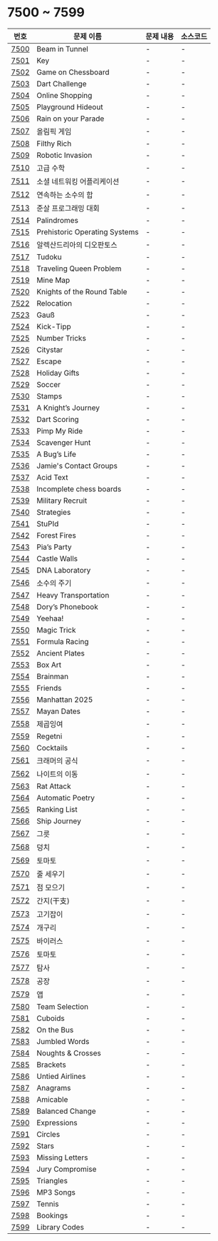 # 7500 ~ 7599

번호 | 문제 이름 | 문제 내용 | 소스코드
--- | --- | --- | ---
[7500](https://www.acmicpc.net/problem/7500) | Beam in Tunnel | - | -
[7501](https://www.acmicpc.net/problem/7501) | Key | - | -
[7502](https://www.acmicpc.net/problem/7502) | Game on Chessboard | - | -
[7503](https://www.acmicpc.net/problem/7503) | Dart Challenge | - | -
[7504](https://www.acmicpc.net/problem/7504) | Online Shopping | - | -
[7505](https://www.acmicpc.net/problem/7505) | Playground Hideout | - | -
[7506](https://www.acmicpc.net/problem/7506) | Rain on your Parade | - | -
[7507](https://www.acmicpc.net/problem/7507) | 올림픽 게임 | - | -
[7508](https://www.acmicpc.net/problem/7508) | Filthy Rich | - | -
[7509](https://www.acmicpc.net/problem/7509) | Robotic Invasion | - | -
[7510](https://www.acmicpc.net/problem/7510) | 고급 수학 | - | -
[7511](https://www.acmicpc.net/problem/7511) | 소셜 네트워킹 어플리케이션 | - | -
[7512](https://www.acmicpc.net/problem/7512) | 연속하는 소수의 합 | - | -
[7513](https://www.acmicpc.net/problem/7513) | 준살 프로그래밍 대회 | - | -
[7514](https://www.acmicpc.net/problem/7514) | Palindromes | - | -
[7515](https://www.acmicpc.net/problem/7515) | Prehistoric Operating Systems | - | -
[7516](https://www.acmicpc.net/problem/7516) | 알렉산드리아의 디오판토스 | - | -
[7517](https://www.acmicpc.net/problem/7517) | Tudoku | - | -
[7518](https://www.acmicpc.net/problem/7518) | Traveling Queen Problem | - | -
[7519](https://www.acmicpc.net/problem/7519) | Mine Map | - | -
[7520](https://www.acmicpc.net/problem/7520) | Knights of the Round Table | - | -
[7522](https://www.acmicpc.net/problem/7522) | Relocation | - | -
[7523](https://www.acmicpc.net/problem/7523) | Gauß | - | -
[7524](https://www.acmicpc.net/problem/7524) | Kick-Tipp | - | -
[7525](https://www.acmicpc.net/problem/7525) | Number Tricks | - | -
[7526](https://www.acmicpc.net/problem/7526) | Citystar | - | -
[7527](https://www.acmicpc.net/problem/7527) | Escape | - | -
[7528](https://www.acmicpc.net/problem/7528) | Holiday Gifts | - | -
[7529](https://www.acmicpc.net/problem/7529) | Soccer | - | -
[7530](https://www.acmicpc.net/problem/7530) | Stamps | - | -
[7531](https://www.acmicpc.net/problem/7531) | A Knight’s Journey | - | -
[7532](https://www.acmicpc.net/problem/7532) | Dart Scoring | - | -
[7533](https://www.acmicpc.net/problem/7533) | Pimp My Ride | - | -
[7534](https://www.acmicpc.net/problem/7534) | Scavenger Hunt | - | -
[7535](https://www.acmicpc.net/problem/7535) | A Bug’s Life | - | -
[7536](https://www.acmicpc.net/problem/7536) | Jamie's Contact Groups | - | -
[7537](https://www.acmicpc.net/problem/7537) | Acid Text | - | -
[7538](https://www.acmicpc.net/problem/7538) | Incomplete chess boards | - | -
[7539](https://www.acmicpc.net/problem/7539) | Military Recruit | - | -
[7540](https://www.acmicpc.net/problem/7540) | Strategies | - | -
[7541](https://www.acmicpc.net/problem/7541) | StuPId | - | -
[7542](https://www.acmicpc.net/problem/7542) | Forest Fires | - | -
[7543](https://www.acmicpc.net/problem/7543) | Pia’s Party | - | -
[7544](https://www.acmicpc.net/problem/7544) | Castle Walls | - | -
[7545](https://www.acmicpc.net/problem/7545) | DNA Laboratory | - | -
[7546](https://www.acmicpc.net/problem/7546) | 소수의 주기 | - | -
[7547](https://www.acmicpc.net/problem/7547) | Heavy Transportation | - | -
[7548](https://www.acmicpc.net/problem/7548) | Dory’s Phonebook | - | -
[7549](https://www.acmicpc.net/problem/7549) | Yeehaa! | - | -
[7550](https://www.acmicpc.net/problem/7550) | Magic Trick | - | -
[7551](https://www.acmicpc.net/problem/7551) | Formula Racing | - | -
[7552](https://www.acmicpc.net/problem/7552) | Ancient Plates | - | -
[7553](https://www.acmicpc.net/problem/7553) | Box Art | - | -
[7554](https://www.acmicpc.net/problem/7554) | Brainman | - | -
[7555](https://www.acmicpc.net/problem/7555) | Friends | - | -
[7556](https://www.acmicpc.net/problem/7556) | Manhattan 2025 | - | -
[7557](https://www.acmicpc.net/problem/7557) | Mayan Dates | - | -
[7558](https://www.acmicpc.net/problem/7558) | 제곱잉여 | - | -
[7559](https://www.acmicpc.net/problem/7559) | Regetni | - | -
[7560](https://www.acmicpc.net/problem/7560) | Cocktails | - | -
[7561](https://www.acmicpc.net/problem/7561) | 크래머의 공식 | - | -
[7562](https://www.acmicpc.net/problem/7562) | 나이트의 이동 | - | -
[7563](https://www.acmicpc.net/problem/7563) | Rat Attack | - | -
[7564](https://www.acmicpc.net/problem/7564) | Automatic Poetry | - | -
[7565](https://www.acmicpc.net/problem/7565) | Ranking List | - | -
[7566](https://www.acmicpc.net/problem/7566) | Ship Journey | - | -
[7567](https://www.acmicpc.net/problem/7567) | 그릇 | - | -
[7568](https://www.acmicpc.net/problem/7568) | 덩치 | - | -
[7569](https://www.acmicpc.net/problem/7569) | 토마토 | - | -
[7570](https://www.acmicpc.net/problem/7570) | 줄 세우기 | - | -
[7571](https://www.acmicpc.net/problem/7571) | 점 모으기 | - | -
[7572](https://www.acmicpc.net/problem/7572) | 간지(干支) | - | -
[7573](https://www.acmicpc.net/problem/7573) | 고기잡이 | - | -
[7574](https://www.acmicpc.net/problem/7574) | 개구리 | - | -
[7575](https://www.acmicpc.net/problem/7575) | 바이러스 | - | -
[7576](https://www.acmicpc.net/problem/7576) | 토마토 | - | -
[7577](https://www.acmicpc.net/problem/7577) | 탐사 | - | -
[7578](https://www.acmicpc.net/problem/7578) | 공장 | - | -
[7579](https://www.acmicpc.net/problem/7579) | 앱 | - | -
[7580](https://www.acmicpc.net/problem/7580) | Team Selection | - | -
[7581](https://www.acmicpc.net/problem/7581) | Cuboids | - | -
[7582](https://www.acmicpc.net/problem/7582) | On the Bus | - | -
[7583](https://www.acmicpc.net/problem/7583) | Jumbled Words | - | -
[7584](https://www.acmicpc.net/problem/7584) | Noughts & Crosses | - | -
[7585](https://www.acmicpc.net/problem/7585) | Brackets | - | -
[7586](https://www.acmicpc.net/problem/7586) | Untied Airlines | - | -
[7587](https://www.acmicpc.net/problem/7587) | Anagrams | - | -
[7588](https://www.acmicpc.net/problem/7588) | Amicable | - | -
[7589](https://www.acmicpc.net/problem/7589) | Balanced Change | - | -
[7590](https://www.acmicpc.net/problem/7590) | Expressions | - | -
[7591](https://www.acmicpc.net/problem/7591) | Circles | - | -
[7592](https://www.acmicpc.net/problem/7592) | Stars | - | -
[7593](https://www.acmicpc.net/problem/7593) | Missing Letters | - | -
[7594](https://www.acmicpc.net/problem/7594) | Jury Compromise | - | -
[7595](https://www.acmicpc.net/problem/7595) | Triangles | - | -
[7596](https://www.acmicpc.net/problem/7596) | MP3 Songs | - | -
[7597](https://www.acmicpc.net/problem/7597) | Tennis | - | -
[7598](https://www.acmicpc.net/problem/7598) | Bookings | - | -
[7599](https://www.acmicpc.net/problem/7599) | Library Codes | - | -
